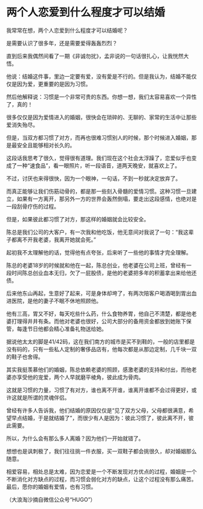 # 两个人恋爱到什么程度才可以结婚

我常常在想，两个人恋爱到什么程度才可以结婚呢？ 

是需要认识了很多年，还是需要爱得轰轰烈烈？ 

直到后来我偶然间看了一期《非诚勿扰》，孟非说的一句话很扎心，让我恍然大悟。 

他说：结婚这件事，里边一定要有爱，没有愛是不行的。但是我认为，结婚不能仅仅是因为爱，更重要的是因为习惯。 

然后他解释说：习惯是一个非常可贵的东西。你想一想，我们太容易喜欢一个异性了，真的！ 

很多仅仅是因为爱情进入的婚姻，很快会在琐碎的、无聊的、家常的生活中让那些爱消失殆尽。 

但是，当双方都习惯了对方，而再也很难习惯别人的时候，那个时候进入婚姻，那是最安全且能够相对长久的。 

这段话我思考了很久，觉得很有道理。我们现在这个社会太浮躁了，恋爱似乎也变成了一种“速食品”，看一眼照片，听一段语音，道两天晚安，就喜欢上了。 

不过，讨厌也来得很快，因为一个眼神，一句话，不到一秒就决定放弃了。 

而真正能够让我们伤筋动骨的，都是那一些刻入骨髓的爱情习惯。这种习惯一旦建立，如果有一方离开，那另外一方的世界会轰然倒塌，要走出这段感情，也绝对是一段刮骨疗伤的过程。 

但是，如果彼此都习惯了对方，那这样的婚姻就会比较安全。 

陈总是我们公司的大客户，有一次我和他吃饭，他无意间对我说了一句：“我这辈子都离不开我老婆，我离开她就会死。” 

起初我不太理解他的话，觉得他有点夸张，后来听了一些他的事情才完全理解。 

陈总的老婆18岁的时候就和他在一起，陈总创业，他老婆在公司上班，曾经有一段时间陈总创业血本无归，欠了一屁股债，是他的老婆把多年的积蓄拿出来给他还债。 

后来他东山再起，生意好了起来，可是身体却垮了，有两次陪客户喝酒喝到胃出血进医院，是他的妻子不眠不休地照顾他。 

他有三高，胃又不好，每天吃些什么药，什么食物养胃，他自己不清楚，都是他老婆打理得井井有条。而他对老婆也很好，公司大部分的备用资金都放到她账下保管，每逢节日他都会精心准备礼物送给她。 

据说他太太的脚是41/42码，这在我们南方的城市是买不到鞋的，一般的店里都是没有码的，只有一些私人定制的奢侈品店有，他每次都是从那边定制，几千块一双的鞋子也舍得。 

其实我挺羡慕他们的婚姻，陈总依赖老婆的照顾，感激老婆的支持和付出，而他老婆亦享受他的宠爱，两个人早就磨平棱角，彼此成为骨肉。 

这就是习惯的力量，习惯了有对方，谁也离不开谁，谁离开谁都不会过得更好，或许这就是所谓的灵魂伴侣。 

曾经有许多人告诉我，他们结婚的原因仅仅是“见了双方父母，父母都很满意，希望早点结婚，于是就结婚了”，而很少有人是因为：彼此习惯了，彼此离不开，彼此需要。 

所以，为什么会有那么多人离婚？因为他们一开始就错了。 

想想也是讽刺极了，我们往往挑一件衣服，买一双鞋子都会挑很久，却对婚姻那么随意。 

相爱容易，相处总是太难，因为恋爱是一个不断发现对方优点的过程，婚姻是一个不断消化对方缺点的过程，而习惯会弱化对方的缺点，让这个过程没有那么痛苦。最后，愿你的婚姻有爱情，也有习惯。 

（大浪淘沙摘自微信公众号“HUGO”）